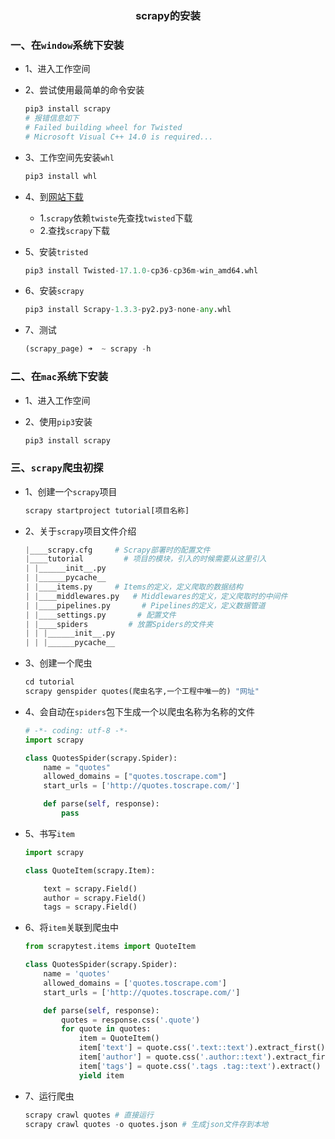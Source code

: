 ### <center>scrapy的安装</center>

### 一、在`window`系统下安装

* 1、进入工作空间
* 2、尝试使用最简单的命令安装

  ```py
  pip3 install scrapy
  # 报错信息如下 
  # Failed building wheel for Twisted
  # Microsoft Visual C++ 14.0 is required...
  ```

* 3、工作空间先安装`whl`

  ```py
  pip3 install whl
  ```

* 4、到[网站下载](https://www.lfd.uci.edu/~gohlke/pythonlibs/)
  * 1.`scrapy`依赖`twiste`先查找`twisted`下载
  * 2.查找`scrapy`下载

* 5、安装`tristed`

  ```py
  pip3 install Twisted-17.1.0-cp36-cp36m-win_amd64.whl
  ```

* 6、安装`scrapy`

  ```py
  pip3 install Scrapy-1.3.3-py2.py3-none-any.whl
  ```

* 7、测试

  ```py
  (scrapy_page) ➜  ~ scrapy -h
  ```

### 二、在`mac`系统下安装

* 1、进入工作空间
* 2、使用`pip3`安装

  ```py
  pip3 install scrapy
  ```

### 三、`scrapy`爬虫初探

* 1、创建一个`scrapy`项目

  ```py
  scrapy startproject tutorial[项目名称]
  ```

* 2、关于`scrapy`项目文件介绍

  ```py
  |____scrapy.cfg     # Scrapy部署时的配置文件
  |____tutorial         # 项目的模块，引入的时候需要从这里引入
  | |______init__.py    
  | |______pycache__
  | |____items.py     # Items的定义，定义爬取的数据结构
  | |____middlewares.py   # Middlewares的定义，定义爬取时的中间件
  | |____pipelines.py       # Pipelines的定义，定义数据管道
  | |____settings.py       # 配置文件
  | |____spiders         # 放置Spiders的文件夹
  | | |______init__.py
  | | |______pycache__
  ```

* 3、创建一个爬虫

  ```py
  cd tutorial
  scrapy genspider quotes(爬虫名字,一个工程中唯一的) "网址"
  ```

* 4、会自动在`spiders`包下生成一个以爬虫名称为名称的文件

  ```py
  # -*- coding: utf-8 -*-
  import scrapy

  class QuotesSpider(scrapy.Spider):
      name = "quotes"
      allowed_domains = ["quotes.toscrape.com"]
      start_urls = ['http://quotes.toscrape.com/']

      def parse(self, response):
          pass
  ```

* 5、书写`item`

  ```py
  import scrapy
  
  class QuoteItem(scrapy.Item):

      text = scrapy.Field()
      author = scrapy.Field()
      tags = scrapy.Field()
  ```

* 6、将`item`关联到爬虫中

  ```py
  from scrapytest.items import QuoteItem
  
  class QuotesSpider(scrapy.Spider):
      name = 'quotes'
      allowed_domains = ['quotes.toscrape.com']
      start_urls = ['http://quotes.toscrape.com/']

      def parse(self, response):
          quotes = response.css('.quote')
          for quote in quotes:
              item = QuoteItem()
              item['text'] = quote.css('.text::text').extract_first()
              item['author'] = quote.css('.author::text').extract_first()
              item['tags'] = quote.css('.tags .tag::text').extract()
              yield item
  ```

* 7、运行爬虫

  ```py
  scrapy crawl quotes # 直接运行
  scrapy crawl quotes -o quotes.json # 生成json文件存到本地
  ```